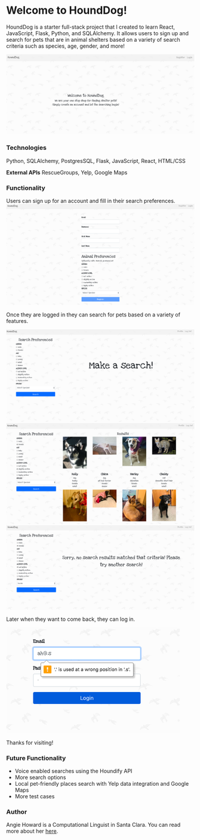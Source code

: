 # Welcome to HoundDog!

HoundDog is a starter full-stack project that I created to learn React, JavaScript, Flask, Python, and SQLAlchemy. It allows users to sign up and search for pets that are in animal shelters based on a variety of search criteria such as species, age, gender, and more!

![Homepage](/images/homepage.png)

### Technologies
Python, SQLAlchemy, PostgresSQL, Flask, JavaScript, React, HTML/CSS

**External APIs**
RescueGroups, Yelp, Google Maps

### Functionality

Users can sign up for an account and fill in their search preferences. 
![Register](/images/register.png)

Once they are logged in they can search for pets based on a variety of features.

![Search Page](images/searchPage.png)
![Search Result](images/searchResults.png)
![No Result](images/noResult.png)

Later when they want to come back, they can log in.

![Log in](images/login.png)

Thanks for visiting!

### Future Functionality
* Voice enabled searches using the Houndify API
* More search options
* Local pet-friendly places search with Yelp data integration and Google Maps
* More test cases

### Author
Angie Howard is a Computational Linguist in Santa Clara. 
You can read more about her [here](https://www.linkedin.com/in/angelarhoward/).
